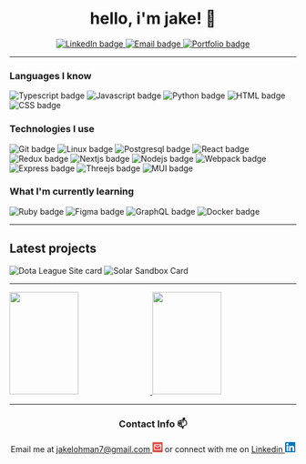 <h1 align="center"> hello, i'm jake! 🤠</h1>

<div align="center">
	<a href="https://www.linkedin.com/in/jake-lohman/">
		<img src="https://img.shields.io/badge/LinkedIn-blue?style=for-the-badge&logo=linkedin&logoColor=white" alt="LinkedIn badge"/>
	</a>
	<a href="mailto:jakelohman7@gmail.com">
		<img src="https://img.shields.io/badge/Email-whitesmoke?style=for-the-badge&logo=gmail"  alt="Email badge"/>
	</a>
	<a href="https://l-ohman.com/">
	    <img src="https://img.shields.io/badge/🌱 portfolio-rosybrown?style=for-the-badge" alt="Portfolio badge"/>
	</a>
</div>
<!-- Stackoverflow card
<a href="https://stackoverflow.com/users/22109722/l-ohman">
	<img src="https://img.shields.io/badge/stack%20overflow-FE7A16?logo=stack-overflow&logoColor=white&style=for-the-badge" alt="StackOverflow badge"/>
</a>-->

---

### Languages I know
<div>
	<img src="https://img.shields.io/badge/typescript-black?style=for-the-badge&logo=typescript" alt="Typescript badge"/>
	<img src="https://img.shields.io/badge/javascript-black?style=for-the-badge&logo=javascript" alt="Javascript badge"/>
	<img src="https://img.shields.io/badge/python-black?style=for-the-badge&logo=python" alt="Python badge"/>
	<img src="https://img.shields.io/badge/html5-black?style=for-the-badge&logo=html5" alt="HTML badge"/>
	<img src="https://img.shields.io/badge/css3-black?style=for-the-badge&logo=css3&logoColor=steelblue" alt="CSS badge"/>
</div>

### Technologies I use

<div>
	<img src="https://img.shields.io/badge/git-black?style=for-the-badge&logo=git" alt="Git badge"/>
	<img src="https://img.shields.io/badge/linux-black?style=for-the-badge&logo=linux" alt="Linux badge"/>
	<img src="https://img.shields.io/badge/postgresql-black?style=for-the-badge&logo=postgresql&logoColor=dodgerblue" alt="Postgresql badge"/>
	<img src="https://img.shields.io/badge/react-black?style=for-the-badge&logo=react" alt="React badge"/>
	<img src="https://img.shields.io/badge/redux-black?style=for-the-badge&logo=redux&logoColor=mediumorchid" alt="Redux badge"/>
	<img src="https://img.shields.io/badge/next-black?style=for-the-badge&logo=nextdotjs" alt="Nextjs badge"/>
	<img src="https://img.shields.io/badge/node.js-black?style=for-the-badge&logo=nodedotjs" alt="Nodejs badge"/>
	<img src="https://img.shields.io/badge/webpack-black?style=for-the-badge&logo=webpack" alt="Webpack badge"/>
	<img src="https://img.shields.io/badge/express-black?style=for-the-badge&logo=express" alt="Express badge"/>
	<img src="https://img.shields.io/badge/three.js-black?style=for-the-badge&logo=threedotjs" alt="Threejs badge"/>
	<img src="https://img.shields.io/badge/mui-black?style=for-the-badge&logo=mui" alt="MUI badge"/>
 </div>

### What I'm currently learning <!-- Godot, Django -->

<div>
	<img src="https://img.shields.io/badge/ruby-black?style=for-the-badge&logo=ruby&logoColor=red" alt="Ruby badge"/>
	<img src="https://img.shields.io/badge/figma-black?style=for-the-badge&logo=figma" alt="Figma badge"/>
	<img src="https://img.shields.io/badge/graphql-black?style=for-the-badge&logo=graphql&logoColor=magenta" alt="GraphQL badge"/>
	<img src="https://img.shields.io/badge/docker-black?style=for-the-badge&logo=docker" alt="Docker badge"/>
</div>

---

## Latest projects

<div>
	<img height="150px" width="49%" src="https://github-readme-stats.vercel.app/api/pin/?username=cadenforrest&repo=DotaLeagueSite" alt="Dota League Site card" />
	<img height="150px" width="49%" src="https://readmestats.999857.xyz/api/pin/?username=l-ohman&repo=solar-sandbox" alt="Solar Sandbox Card" />
</div>

---

<a href="https://www.l-ohman.com">
<img height=180 width="49%" src="http://github-readme-streak-stats.herokuapp.com?user=l-ohman&theme=dark&background=36393F&ring=F9A527&fire=F9A527&hide_border=true&include_all_commits=true&count_private=true"/>
<img height=180 width="49%" src="https://github-readme-stats.vercel.app/api/top-langs/?username=l-ohman&theme=slateorange&layout=compact&hide=less&hide_border=true"/>
</a>

<!-- Should do a custom deployment eventually for the top-langs to see DotaLeagueSite -->

---

<h3 align="center">Contact Info 📫</h3>
<div align="center">
Email me at <a href="mailto:jakelohman7@gmail.com">jakelohman7@gmail.com <img src="https://raw.githubusercontent.com/l-ohman/l-ohman/main/icons/Email.png" width="18" alt="jakelohman7@gmail.com"/></a> or connect with me on <a href="https://www.linkedin.com/in/jake-lohman/">Linkedin <img src="https://raw.githubusercontent.com/l-ohman/l-ohman/main/icons/Linkedin.png" width="18" alt="Linkedin Logo"/></a>
</div>
